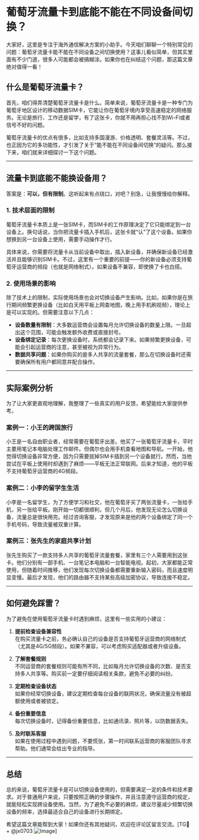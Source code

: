 # 葡萄牙流量卡到底能不能在不同设备间切换？

大家好，这里是专注于海外通信解决方案的小助手。今天咱们聊聊一个特别常见的问题：葡萄牙流量卡能不能在不同设备之间切换使用？这事儿看似简单，但其实里面有不少门道，很多人可能都会被搞糊涂。如果你也在纠结这个问题，那这篇文章绝对值得一看！

## 什么是葡萄牙流量卡？

首先，咱们得弄清楚葡萄牙流量卡是什么。简单来说，葡萄牙流量卡是一种专门为葡萄牙地区设计的移动数据SIM卡，它能让你在葡萄牙境内享受高速稳定的网络服务。无论是旅行、工作还是留学，有了这张卡，你就不用再担心找不到Wi-Fi或者信号不好的问题。

葡萄牙流量卡的优点有很多，比如支持多国漫游、价格透明、套餐灵活等。不过，也正因为它的多功能性，才引发了关于“能不能在不同设备间切换”的疑问。那么接下来，咱们就来详细探讨一下这个问题。

---

## 流量卡到底能不能换设备用？

答案是：**可以，但有限制**。这听起来有点绕口，对吧？别急，让我慢慢给你解释。

### 1. 技术层面的限制

葡萄牙流量卡本质上是一张SIM卡，而SIM卡的工作原理决定了它只能绑定到一台设备上。换句话说，当你把流量卡插入手机后，这张卡就“认”了这个设备。如果你想换到另一台设备上使用，需要手动操作才行。

具体来说，你需要将流量卡从当前设备中取出，插入新设备，并确保新设备已经激活并且能够识别SIM卡。不过，这里有一个重要的前提——你的新设备必须支持葡萄牙运营商的频段（也就是网络制式）。如果设备不兼容，即使换了卡也白搭。

### 2. 使用场景的影响

除了技术上的限制，实际使用场景也会对切换设备产生影响。比如，如果你是在旅行期间频繁更换设备（比如白天用平板上网查地图，晚上用手机刷视频），理论上是可以实现的。但需要注意以下几点：

- **设备数量有限制**：大多数运营商会设置每月允许切换设备的数量上限。一旦超出这个范围，可能会触发额外收费或直接封号。
- **设备绑定记录**：每次更换设备时，系统都会记录下来。如果频繁更换设备，可能会引起运营商的注意，甚至被视为异常行为。
- **数据共享问题**：如果你购买的是多人共享的流量套餐，那么在切换设备时还需要确保所有用户都同意并配合操作。

---

## 实际案例分析

为了让大家更直观地理解，我整理了一些真实的用户反馈，希望能给大家提供参考。

### 案例一：小王的跨国旅行

小王是一名自由职业者，经常需要在葡萄牙出差。他买了一张葡萄牙流量卡，平时主要用笔记本电脑处理工作邮件。但偶尔也会用手机查看地图和导航。一开始，他觉得切换设备非常方便，因为只需要拔掉SIM卡插到另一个设备就行。然而，当他尝试在平板上使用时却遇到了麻烦——平板无法正常联网。后来才知道，他的平板不支持葡萄牙运营商的4G频段。

### 案例二：小李的留学生生活

小李是一名留学生，为了方便学习和社交，他在葡萄牙买了两张流量卡，一张给手机，另一张给平板。刚开始一切都很顺利，但几个月后，他发现无论怎么切换设备，流量总是很快用完。经过咨询客服，才发现原来是他的两个设备绑定了同一个手机号码，导致流量被双重计算。

### 案例三：张先生的家庭共享计划

张先生购买了一款支持多人共享的葡萄牙流量套餐，家里有三个人需要用到这张卡。他们分别有一部手机、一台笔记本电脑和一台智能电视。起初，大家都能正常使用，但随着时间推移，他们发现每次切换设备都需要重新输入密码，而且速度明显变慢。最后才发现，他们的路由器不支持某些高级加密协议，导致连接不稳定。

---

## 如何避免踩雷？

为了避免在使用葡萄牙流量卡时遇到麻烦，这里有一些实用的小建议：

1. **提前检查设备兼容性**  
   在购买流量卡之前，务必确认自己的设备是否支持葡萄牙运营商的网络制式（尤其是4G/5G频段）。如果不兼容，可以考虑购买适配器或者升级设备。

2. **了解套餐规则**  
   不同运营商的套餐规则可能有所不同，比如每月允许切换设备的次数、是否支持多人共享等。购买前一定要仔细阅读相关条款，避免不必要的纠纷。

3. **定期检查设备状态**  
   如果你经常切换设备，建议定期检查每台设备的联网状况，确保流量没有被超额使用或者被锁定。

4. **备份重要信息**  
   每次切换设备时，记得备份重要信息，比如通讯录、照片等，以防数据丢失。

5. **及时联系客服**  
   如果在使用过程中遇到问题，不要慌张，第一时间联系运营商的客服团队寻求帮助。他们通常会给出专业的指导。

---

## 总结

总的来说，葡萄牙流量卡是可以切换设备使用的，但需要满足一定的条件和技术要求。对于普通用户来说，只要按照正确的步骤操作，并且注意遵守运营商的规定，就能轻松实现跨设备使用。当然，为了避免不必要的麻烦，建议尽量减少频繁切换设备的频率，选择最适合自己的设备进行长期绑定。

希望这篇文章能帮到大家！如果你还有其他疑问，欢迎在评论区留言交流。[TG💪+ @jx0703 ![Image](https://github.com/user-attachments/assets/dbca1d08-cadb-493c-b0ec-ad6f7a83f270)]